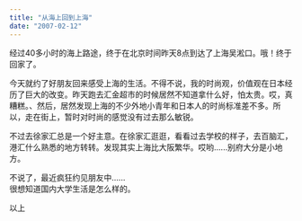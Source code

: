 ```yaml
---
title: "从海上回到上海"
date: "2007-02-12"
---
```


经过40多小时的海上路途，终于在北京时间昨天8点到达了上海吴淞口。哦！终于回家了。  
  
今天就约了好朋友回来感受上海的生活。不得不说，我的时尚观，价值观在日本经历了巨大的改变。昨天跑去汇金超市的时候居然不知道拿什么好，怕太贵。哎，真糟糕。、然后，居然发现上海的不少外地小青年和日本人的时尚标准差不多。所以，走在街上，暂时对时尚的感觉没有过去那么敏锐。  
  
不过去徐家汇总是一个好主意。在徐家汇逛逛，看看过去学校的样子，去百脑汇，港汇什么熟悉的地方转转。发现其实上海比大阪繁华。哎哟......别府大分是小地方。  
  
不说了，最近疯狂约见朋友中......  
很想知道国内大学生活是怎么样的。  
  
  
以上
